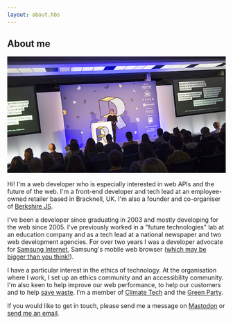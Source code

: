 ```yaml
---
layout: about.hbs
---
```


## About me

![Peter speaking at RenderConf 2018](/images/pages/about/peter-renderconf-2018.jpg)

Hi! I'm a web developer who is especially interested in web APIs and the future of the web. I'm a front-end developer and tech lead at an employee-owned retailer based in Bracknell, UK. I'm also a founder and co-organiser of [Berkshire JS](https://www.meetup.com/BerkshireJS).

I've been a developer since graduating in 2003 and mostly developing for the web since 2005. I've previously worked in
a "future technologies" lab at an education company and as a tech lead at a national newspaper and two web development
agencies. For over two years I was a developer advocate for [Samsung Internet](https://samsunginter.net),
Samsung's mobile web browser ([which may be bigger than you think!](https://medium.com/samsung-internet-dev/think-you-know-the-top-web-browsers-458a0a070175)).

I have a particular interest in the ethics of technology. At the organisation where I work, I set up an ethics community and an accessibility community. I'm also keen to help improve our web performance, to help our customers and to help [save waste](https://alistapart.com/article/webwaste/). I'm a member of [Climate Tech](https://climate-tech.slack.com) and the [Green Party](https://greenparty.org.uk).

If you would like to get in touch, please send me a message on
[Mastodon](https://toot.cafe/@peter) or [send me an email](mailto:peteroshaughnessy@protonmail.com).
